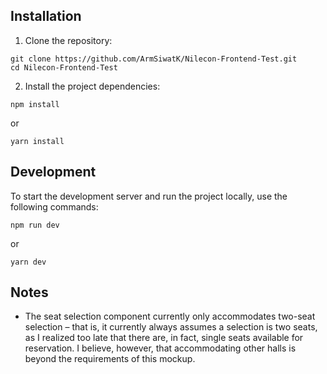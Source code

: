 ## Installation

1. Clone the repository:

```
git clone https://github.com/ArmSiwatK/Nilecon-Frontend-Test.git
cd Nilecon-Frontend-Test
```

2. Install the project dependencies:

```
npm install
```

or

```
yarn install
```

## Development

To start the development server and run the project locally, use the following commands:

```
npm run dev
```

or

```
yarn dev
```

## Notes

- The seat selection component currently only accommodates two-seat selection – that is, it currently always assumes a selection is two seats, as I realized too late that there are, in fact, single seats available for reservation. I believe, however, that accommodating other halls is beyond the requirements of this mockup.
